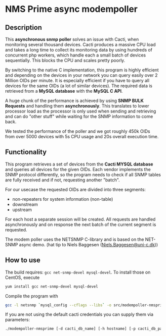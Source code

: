 # NMS Prime async modempoller

## Description
This **asynchronous snmp poller** solves an issue with Cacti, when monitoring several thousand devices. Cacti produces a massive CPU load and takes a long time to collect its monitoring data by using hundreds of concurrent php workers, which handle each a small batch of devices sequentially. This blocks the CPU and scales pretty poorly.

By switching to the native C implementation, this program is highly efficient and depending on the devices in your network you can query easily over 2 Million OIDs per minute. It is especially efficient if you have to query all devices for the same OIDs (a lot of similar devices). The required data is retrieved from a **MySQL database** with the **MySQL C API**.

A huge chunk of the performance is achieved by using **SNMP BULK Requests** and handling them **asynchronously**. This translates to lower processor load as the processor is only used when sending and retrieving and can do "other stuff" while waiting for the SNMP information to come back.

We tested the performance of the poller and we got roughly 450k OIDs from over 5000 devices with 5s CPU usage and 20s overall execution time.

## Functionality
This program retrieves a set of devices from the **Cacti MYSQL database** and queries all devices for the given OIDs. Each vendor implements the SNMP protocol differently, so the program needs to check if all SNMP tables are fully received and if not, requesting another "batch".

For our usecase the requested OIDs are divided into three segments:
 * non-repeaters for system information (non-table)
 * downstream
 * upstream

For each host a separate session will be created. All requests are handled asynchronously and on response the next batch of the current segment is requested.

The modem poller uses the NETSNMP C-library and is based on the NET-SNMP async demo. (hat tip to Niels Baggesen (Niels.Baggesen@uni-c.dk))

## How to use

The build requires: `gcc net-snmp-devel mysql-devel`. To install those on CentOS, execute

```bash
yum install gcc net-snmp-devel mysql-devel
```

Compile the program with

```bash
gcc -l netsnmp `mysql_config --cflags --libs` -o src/modempoller-nmsprime src/modempoller-nmsprime.c
```

If you are not using the default cacti credentials you can supply them via parameters:

```bash
./modempoller-nmsprime [-d cacti_db_name] [-h hostname] [-p cacti_db_password] [-u cacti_db_username]
```
